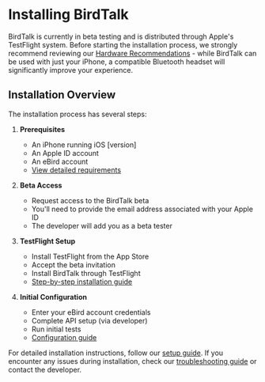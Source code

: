 # Installing BirdTalk

BirdTalk is currently in beta testing and is distributed through Apple's TestFlight system. Before starting the installation process, we strongly recommend reviewing our [Hardware Recommendations](../hardware/recommended.md) - while BirdTalk can be used with just your iPhone, a compatible Bluetooth headset will significantly improve your experience.

## Installation Overview

The installation process has several steps:

1. **Prerequisites**
   - An iPhone running iOS [version]
   - An Apple ID account
   - An eBird account
   - [View detailed requirements](requirements.md)

2. **Beta Access**
   - Request access to the BirdTalk beta
   - You'll need to provide the email address associated with your Apple ID
   - The developer will add you as a beta tester

3. **TestFlight Setup**
   - Install TestFlight from the App Store
   - Accept the beta invitation
   - Install BirdTalk through TestFlight
   - [Step-by-step installation guide](setup.md)

4. **Initial Configuration**
   - Enter your eBird account credentials
   - Complete API setup (via developer)
   - Run initial tests
   - [Configuration guide](../quickstart/first-session.md)

For detailed installation instructions, follow our [setup guide](setup.md). If you encounter any issues during installation, check our [troubleshooting guide](troubleshooting.md) or contact the developer.